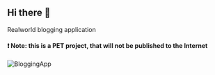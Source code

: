 ## Hi there 👋

Realworld blogging application

#### ❗️ Note: this is a PET project, that will not be published to the Internet

![BloggingApp](https://github.com/user-attachments/assets/c231b3d8-ca00-40b1-a115-85fd5a89f2b2)
